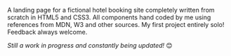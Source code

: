 A landing page for a fictional hotel booking site completely written from scratch in HTML5 and CSS3. All components hand coded by me using references from MDN, W3 and other sources. My first project entirely solo! Feedback always welcome.

*Still a work in progress and constantly being updated!* 😊
